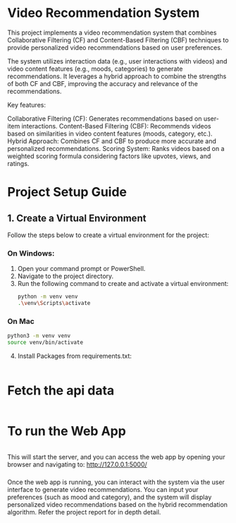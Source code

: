 # Video Recommendation System

This project implements a video recommendation system that combines Collaborative Filtering (CF) and Content-Based Filtering (CBF) techniques to provide personalized video recommendations based on user preferences.

The system utilizes interaction data (e.g., user interactions with videos) and video content features (e.g., moods, categories) to generate recommendations. It leverages a hybrid approach to combine the strengths of both CF and CBF, improving the accuracy and relevance of the recommendations.

Key features:

Collaborative Filtering (CF): Generates recommendations based on user-item interactions.
Content-Based Filtering (CBF): Recommends videos based on similarities in video content features (moods, category, etc.).
Hybrid Approach: Combines CF and CBF to produce more accurate and personalized recommendations.
Scoring System: Ranks videos based on a weighted scoring formula considering factors like upvotes, views, and ratings.

# Project Setup Guide

## 1. Create a Virtual Environment

Follow the steps below to create a virtual environment for the project:

### On Windows:

1. Open your command prompt or PowerShell.
2. Navigate to the project directory.
3. Run the following command to create and activate a virtual environment:
   ```bash
   python -m venv venv
   .\venv\Scripts\activate
   ```

### On Mac

```bash
python3 -m venv venv
source venv/bin/activate
```

4. Install Packages from requirements.txt:

   ```pip3 install -r requirements.txt

   ```

# Fetch the api data

```python3 main.py

```

# To run the Web App

```python3 app.py

```

This will start the server, and you can access the web app by opening your browser and navigating to:
http://127.0.0.1:5000/

###

Once the web app is running, you can interact with the system via the user interface to generate video recommendations. You can input your preferences (such as mood and category), and the system will display personalized video recommendations based on the hybrid recommendation algorithm.
Refer the project report for in depth detail.
